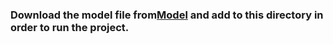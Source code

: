 ### Download the model file from[Model](https://drive.google.com/file/d/1QcQEhmPjDg86NfgYSEb-t_c0EO8NOXhJ/view?usp=drive_link) and add to this directory in order to run the project.
